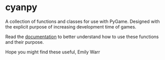 # cyanpy
A collection of functions and classes for use with PyGame. Designed with the explicit purpose of increasing development time of games.

Read the [documentation](../blob/master/DOCUMENTATION.md) to better understand how to use these functions and their purpose.

Hope you might find these useful,
Emily Warr
